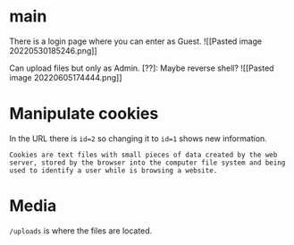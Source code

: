 # main
There is a login page where you can enter as Guest.
![[Pasted image 20220530185246.png]]


Can upload files but only as Admin. 
[??]:  Maybe reverse shell?
![[Pasted image 20220605174444.png]]

# Manipulate cookies
In the URL there is `id=2`  so changing it to `id=1` shows new information.

```ad-info
Cookies are text files with small pieces of data created by the web server, stored by the browser into the computer file system and being used to identify a user while is browsing a website.
```


# Media
`/uploads` is where the files are located.


